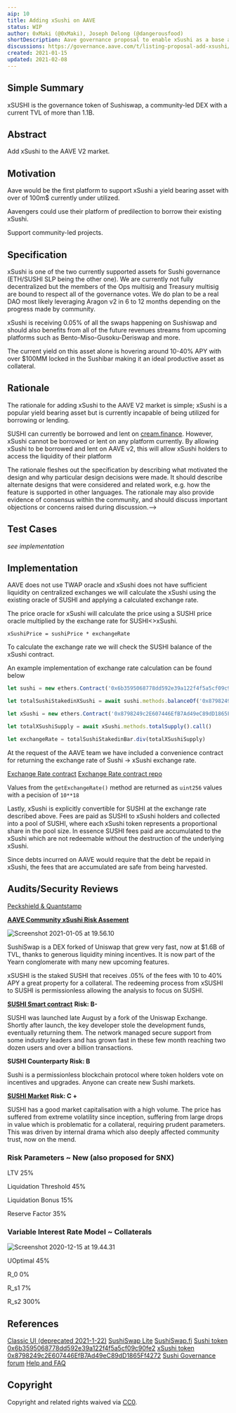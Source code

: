 ```yaml
---
aip: 10
title: Adding xSushi on AAVE
status: WIP
author: 0xMaki (@0xMaki), Joseph Delong (@dangerousfood)
shortDescription: Aave governance proposal to enable xSushi as a base asset
discussions: https://governance.aave.com/t/listing-proposal-add-xsushi/1794
created: 2021-01-15
updated: 2021-02-08
---
```

## Simple Summary
xSUSHI is the governance token of Sushiswap, a community-led DEX with a current TVL of more than 1.1B.

## Abstract
Add xSushi to the AAVE V2 market.

## Motivation
Aave would be the first platform to support xSushi a yield bearing asset with over of 100m$ currently under utilized.

Aavengers could use their platform of predilection to borrow their existing xSushi.

Support community-led projects.

## Specification
xSushi is one of the two currently supported assets for Sushi governance (ETH/SUSHI SLP being the other one). We are currently not fully decentralized but the members of the Ops multisig and Treasury multisig are bound to respect all of the governance votes. We do plan to be a real DAO most likely leveraging Aragon v2 in 6 to 12 months depending on the progress made by community.

xSushi is receiving 0.05% of all the swaps happening on Sushiswap and should also benefits from all of the future revenues streams from upcoming platforms such as Bento-Miso-Gusoku-Deriswap and more.

The current yield on this asset alone is hovering around 10-40% APY with over $100MM locked in the Sushibar making it an ideal productive asset as collateral.

## Rationale

The rationale for adding xSushi to the AAVE V2 market is simple; xSushi is a popular yield bearing asset but is currently incapable of being utilized for borrowing or lending.

SUSHI can currently be borrowed and lent on [cream.finance](https://app.cream.finance/). However, xSushi cannot be borrowed or lent on any platform currently. By allowing xSushi to be borrowed and lent on AAVE v2, this will allow xSushi holders to access the liquidity of their platform


The rationale fleshes out the specification by describing what motivated the design and why particular design decisions were made. It should describe alternate designs that were considered and related work, e.g. how the feature is supported in other languages. The rationale may also provide evidence of consensus within the community, and should discuss important objections or concerns raised during discussion.-->

## Test Cases

*see implementation*

## Implementation
AAVE does not use TWAP oracle and xSushi does not have sufficient liquidity on centralized exchanges we will calculate the xSushi using the existing oracle of SUSHI and applying a calculated exchange rate.

The price oracle for xSushi will calculate the price using a SUSHI price oracle multiplied by the exchange rate for SUSHI<>xSushi.

`xSushiPrice = sushiPrice * exchangeRate`

To calculate the exchange rate we will check the SUSHI balance of the xSushi contract.

An example implementation of exchange rate calculation can be found below

```js
let sushi = new ethers.Contract('0x6b3595068778dd592e39a122f4f5a5cf09c90fe2', abi, provider)

let totalSushiStakedinXSushi = await sushi.methods.balanceOf('0x8798249c2E607446EfB7Ad49eC89dD1865Ff4272').call()

let xSushi = new ethers.Contract('0x8798249c2E607446EfB7Ad49eC89dD1865Ff4272', abi, provider)

let totalXSushiSupply = await xSushi.methods.totalSupply().call()

let exchangeRate = totalSushiStakedinBar.div(totalXSushiSupply)
```

At the request of the AAVE team we have included a convenience contract for returning the exchange rate of Sushi -> xSushi exchange rate.

[Exchange Rate contract](https://etherscan.io/address/0xE8061286f2975EF38c8F70607eD839Fc9C0f0090#readContract)
[Exchange Rate contract repo](https://github.com/sushiswap/xsushi-exchange-rate)

Values from the `getExchangeRate()` method are returned as `uint256` values with a pecision of `10**18`

Lastly, xSushi is explicitly convertible for SUSHI at the exchange rate described above. Fees are paid as SUSHI to xSushi holders and collected into a pool of SUSHI, where each xSushi token represents a proportional share in the pool size. In essence SUSHI fees paid are accumulated to the xSushi which are not redeemable without the destruction of the underlying xSushi.

Since debts incurred on AAVE would require that the debt be repaid in xSushi, the fees that are accumulated are safe from being harvested.


## Audits/Security Reviews
[Peckshield & Quantstamp](https://docs.defisafety.com/finished-reviews/sushiswap-process-quality-audit#audits)

[**AAVE Community xSushi Risk Assement**](https://governance.aave.com/t/listing-proposal-add-xsushi/1794/16)

![Screenshot 2021-01-05 at 19.56.10](https://aws1.discourse-cdn.com/standard21/uploads/aave/optimized/1X/e35ebb4c429ea6e1162d1fd6faf7d7b624287a14_2_690x184.png)

SushiSwap is a DEX forked of Uniswap that grew very fast, now at $1.6B of TVL, thanks to generous liquidity mining incentives. It is now part of the Yearn conglomerate with many new upcoming features.

xSUSHI is the staked SUSHI that receives .05% of the fees with 10 to 40% APY a great property for a collateral. The redeeming process from xSUSHI to SUSHI is permissionless allowing the analysis to focus on SUSHI.

[**SUSHI Smart contract**](https://ethplorer.io/address/0x6b3595068778dd592e39a122f4f5a5cf09c90fe2) **Risk: B-**

SUSHI was launched late August by a fork of the Uniswap Exchange. Shortly after launch, the key developer stole the development funds, eventually returning them. The network managed secure support from some industry leaders and has grown fast in these few month reaching two dozen users and over a billion transactions.

**SUSHI Counterparty Risk: B**

Sushi is a permissionless blockchain protocol where token holders vote on incentives and upgrades. Anyone can create new Sushi markets.

[**SUSHI Market**](https://www.coingecko.com/en/coins/sushi) **Risk: C +**

SUSHI has a good market capitalisation with a high volume. The price has suffered from extreme volatility since inception, suffering from large drops in value which is problematic for a collateral, requiring prudent parameters. This was driven by internal drama which also deeply affected community trust, now on the mend.

### Risk Parameters ~ New (also proposed for SNX)

LTV 25%

Liquidation Threshold 45%

Liquidation Bonus 15%

Reserve Factor 35%

### Variable Interest Rate Model ~ Collaterals

![Screenshot 2020-12-15 at 19.44.31](https://aws1.discourse-cdn.com/standard21/uploads/aave/optimized/1X/db265d003d9c9d4afa45b1fcc6aa6d59a7527206_2_690x444.png)

UOptimal 45%

R_0 0%

R_s1 7%

R_s2 300%

## References
[Classic UI (deprecated 2021-1-22)](https://sushiswap.fi/)
[SushiSwap Lite](https://lite.sushiswap.fi/)
[SushiSwap.fi](https://lite.sushiswap.fi/)
[Sushi token 0x6b3595068778dd592e39a122f4f5a5cf09c90fe2](https://etherscan.io/address/0x6b3595068778dd592e39a122f4f5a5cf09c90fe2)
[xSushi token 0x8798249c2E607446EfB7Ad49eC89dD1865Ff4272](https://etherscan.io/address/0x8798249c2E607446EfB7Ad49eC89dD1865Ff4272)
[Sushi Governance forum](forum.sushiswapclassic.org)
[Help and FAQ](docs.sushiswap.fi)

## Copyright

Copyright and related rights waived via [CC0](https://creativecommons.org/publicdomain/zero/1.0/).